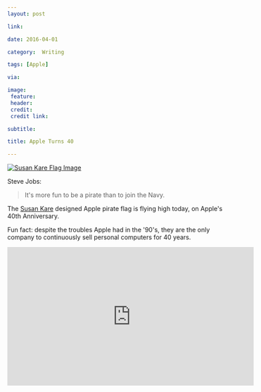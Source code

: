 ```yaml
---
layout: post

link: 

date: 2016-04-01

category:  Writing

tags: [Apple]

via:

image:
 feature: 
 header: 
 credit: 
 credit link: 

subtitle: 

title: Apple Turns 40

---
```


[![Susan Kare Flag Image](http://www.kareprints.com/wp-content/uploads/2014/11/Pirate-Flag-detail.png)](http://www.kareprints.com/hand-painted-pirate-flag/)

Steve Jobs:

  >It's more fun to be a pirate than to join the Navy.

The [Susan Kare](http://www.kareprints.com/hand-painted-pirate-flag/) designed Apple pirate flag is flying high today, on Apple's 40th Anniversary.

Fun fact: despite the troubles Apple had in the '90's, they are the only company to continuously sell personal computers for 40 years.

<iframe width="560" height="315" src="https://www.youtube.com/embed/mtY0K2fiFOA?rel=0&amp;showinfo=0" frameborder="0" allowfullscreen></iframe>
